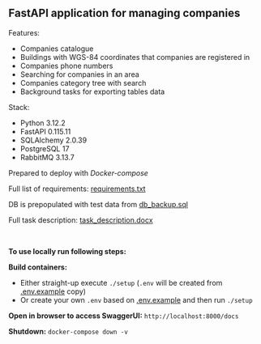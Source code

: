 ## FastAPI application for managing companies

Features:
+ Companies catalogue
+ Buildings with WGS-84 coordinates that companies are registered in
+ Companies phone numbers
+ Searching for companies in an area
+ Companies category tree with search
+ Background tasks for exporting tables data

Stack:
+ Python 3.12.2
+ FastAPI 0.115.11
+ SQLAlchemy 2.0.39
+ PostgreSQL 17
+ RabbitMQ 3.13.7

Prepared to deploy with *Docker-compose*

Full list of requirements: [requirements.txt](/app/requirements.txt)

DB is prepopulated with test data from [db_backup.sql](/app/db_backup.sql)

Full task description: [task_description.docx](/task_description.docx)

<br/>

**To use locally run following steps:**

**Build containers:**
+ Either straight-up execute `./setup` (`.env` will be created from [.env.example](/.env.example) copy)
+ Or create your own `.env` based on [.env.example](/.env.example) and then run `./setup`

**Open in browser to access SwaggerUI:** `http://localhost:8000/docs`

**Shutdown:** `docker-compose down -v`
